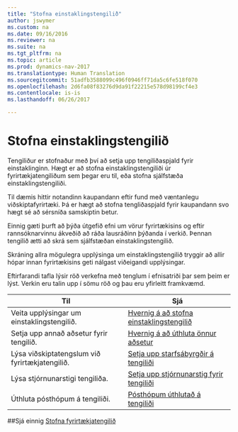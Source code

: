 ```yaml
---
title: "Stofna einstaklingstengilið"
author: jswymer
ms.custom: na
ms.date: 09/16/2016
ms.reviewer: na
ms.suite: na
ms.tgt_pltfrm: na
ms.topic: article
ms.prod: dynamics-nav-2017
ms.translationtype: Human Translation
ms.sourcegitcommit: 51adfb3588099c496f0946ff71da5c6fe518f070
ms.openlocfilehash: 2d6fa08f83276d9da91f22215e578d98199cf4e3
ms.contentlocale: is-is
ms.lasthandoff: 06/26/2017

---
```

# <a name="create-contact-persons"></a>Stofna einstaklingstengilið
Tengiliður er stofnaður með því að setja upp tengiliðaspjald fyrir einstaklinginn. Hægt er að stofna einstaklingstengiliði úr fyrirtækjatengiliðum sem þegar eru til, eða stofna sjálfstæða einstaklingstengiliði.

Til dæmis hittir notandinn kaupandann eftir fund með væntanlegu viðskiptafyrirtæki. Þá er hægt að stofna tengliðaspjald fyrir kaupandann svo hægt sé að sérsníða samskiptin betur.

Einnig gæti þurft að þýða útgefið efni um vörur fyrirtækisins og eftir rannsóknarvinnu ákveðið að ráða lausráðinn þýðanda í verkið. Þennan tengilið ætti að skrá sem sjálfstæðan einstaklingstengilið.

Skráning allra mögulegra upplýsinga um einstaklingstengilið tryggir að allir hópar innan fyrirtækisins geti nálgast viðeigandi upplýsingar.

Eftirfarandi tafla lýsir röð verkefna með tenglum í efnisatriði þar sem þeim er lýst. Verkin eru talin upp í sömu röð og þau eru yfirleitt framkvæmd.

|Til |Sjá |
|---|----|
|Veita upplýsingar um einstaklingstengilið.|[Hvernig á að stofna einstaklingstengilið](marketing-how-create-contact-persons.md)|
|Setja upp annað aðsetur fyrir tengilið.|[Hvernig á að úthluta önnur aðsetur](marketing-how-assign-alternative-address.md)|
|Lýsa viðskiptatengslum við fyrirtækjatengilið.|[Setja upp starfsábyrgðir á tengiliði](marketing-job-responsibilities.md)|
|Lýsa stjórnunarstigi tengiliða.|[Setja upp stjórnunarstig fyrir tengiliði](marketing-organizational-levels.md)|
|Úthluta pósthópum á tengiliði.|[Pósthópum úthlutað á tengiliði](marketing-mailing-groups.md#assign-mailing-groups-to-a-contact)|

##<a name="see-also"></a>Sjá einnig
[Stofna fyrirtækjatengilið](marketing-create-contact-companies.md)

